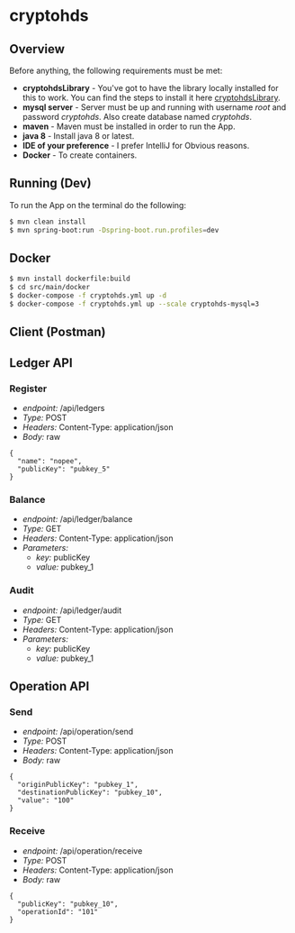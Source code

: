 # cryptohds

## Overview

Before anything, the following requirements must be met:
* **cryptohdsLibrary** - You've got to have the library locally installed for this to work. You can find the steps to install it here [cryptohdsLibrary](https://github.com/snackk/cryptohdsLibrary).
* **mysql server** - Server must be up and running with username *root* and password *cryptohds*. Also create database named *cryptohds*.
* **maven** - Maven must be installed in order to run the App.
* **java 8** - Install java 8 or latest.
* **IDE of your preference** - I prefer IntelliJ for Obvious reasons.
* **Docker** - To create containers.

## Running (Dev)

To run the App on the terminal do the following:
```sh
$ mvn clean install
$ mvn spring-boot:run -Dspring-boot.run.profiles=dev
```

## Docker

```sh
$ mvn install dockerfile:build
$ cd src/main/docker
$ docker-compose -f cryptohds.yml up -d
$ docker-compose -f cryptohds.yml up --scale cryptohds-mysql=3

```

## Client (Postman)

## Ledger API
### Register 
  * *endpoint:* /api/ledgers
  * *Type:* POST
  * *Headers:* Content-Type: application/json
  * *Body:* raw
  ```
  {
    "name": "nopee",
    "publicKey": "pubkey_5"
  }
```

### Balance
  * *endpoint:* /api/ledger/balance
  * *Type:* GET
  * *Headers:* Content-Type: application/json
  * *Parameters:*
    * *key:* publicKey
    * *value:* pubkey_1
    
### Audit
  * *endpoint:* /api/ledger/audit
  * *Type:* GET
  * *Headers:* Content-Type: application/json
  * *Parameters:*
    * *key:* publicKey
    * *value:* pubkey_1
    
## Operation API
### Send 
  * *endpoint:* /api/operation/send
  * *Type:* POST
  * *Headers:* Content-Type: application/json
  * *Body:* raw
  ```
{
    "originPublicKey": "pubkey_1",
    "destinationPublicKey": "pubkey_10",
    "value": "100"
}
```

### Receive 
  * *endpoint:* /api/operation/receive
  * *Type:* POST
  * *Headers:* Content-Type: application/json
  * *Body:* raw
  ```
{
    "publicKey": "pubkey_10",
    "operationId": "101"
}
```

